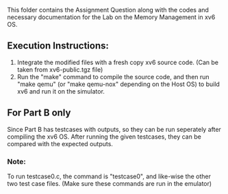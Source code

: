 This folder contains the Assignment Question along with the codes and necessary documentation for the Lab on the Memory Management in xv6 OS.

## Execution Instructions:

1) Integrate the modified files with a fresh copy xv6 source code. (Can be taken from xv6-public.tgz file)
2) Run the "make" command to compile the source code, and then run "make qemu" (or "make qemu-nox" depending on the Host OS) to build xv6 and run it on the simulator.

## For Part B only

Since Part B has testcases with outputs, so they can be run seperately after compiling the xv6 OS. After running the given testcases, they can be compared with the expected outputs.

### Note:
To run testcase0.c, the command is "testcase0", and like-wise the other two test case files. (Make sure these commands are run in the emulator)
